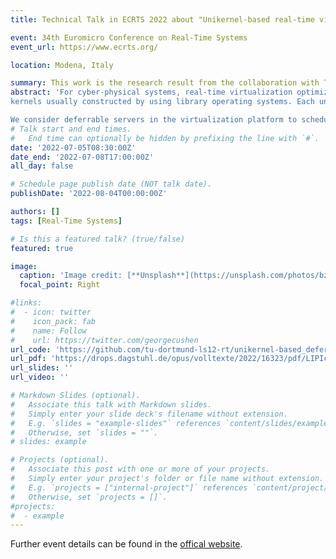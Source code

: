 ```yaml
---
title: Technical Talk in ECRTS 2022 about "Unikernel-based real-time virtualization"

event: 34th Euromicro Conference on Real-Time Systems
event_url: https://www.ecrts.org/

location: Modena, Italy

summary: This work is the research result from the collaboration with TU Dortmund and EMVICORE GmbH.
abstract: 'For cyber-physical systems, real-time virtualization optimizes the hardware utilization by consolidating multiple systems into the same platform, while satisfying the timing constraints of their real-time tasks. This paper considers virtualization based on unikernels, i.e., single address space
kernels usually constructed by using library operating systems. Each unikernel is a guest operating system in the virtualization and hosts a single real-time task.

We consider deferrable servers in the virtualization platform to schedule the unikernel-based guest operating systems and analyze the worst-case response time of a sporadic real-time task under such a virtualization architecture. Throughout synthesized tasksets, we empirically show that our analysis outperforms the restated analysis derived from the state-of-the-art, which is based on Real-Time Calculus. Furthermore, we provide insights on implementation-specific issues and offer evidence that the proposed scheduling architecture can be effectively implemented on top of the Xen hypervisor while incurring acceptable overhead.'
# Talk start and end times.
#   End time can optionally be hidden by prefixing the line with `#`.
date: '2022-07-05T08:30:00Z'
date_end: '2022-07-08T17:00:00Z'
all_day: false

# Schedule page publish date (NOT talk date).
publishDate: '2022-08-04T00:00:00Z'

authors: []
tags: [Real-Time Systems]

# Is this a featured talk? (true/false)
featured: true

image:
  caption: 'Image credit: [**Unsplash**](https://unsplash.com/photos/bzdhc5b3Bxs)'
  focal_point: Right

#links:
#  - icon: twitter
#    icon_pack: fab
#    name: Follow
#    url: https://twitter.com/georgecushen
url_code: 'https://github.com/tu-dortmund-ls12-rt/unikernel-based_deferrable_server_analysis'
url_pdf: 'https://drops.dagstuhl.de/opus/volltexte/2022/16323/pdf/LIPIcs-ECRTS-2022-6.pdf'
url_slides: ''
url_video: ''

# Markdown Slides (optional).
#   Associate this talk with Markdown slides.
#   Simply enter your slide deck's filename without extension.
#   E.g. `slides = "example-slides"` references `content/slides/example-slides.md`.
#   Otherwise, set `slides = ""`.
# slides: example

# Projects (optional).
#   Associate this post with one or more of your projects.
#   Simply enter your project's folder or file name without extension.
#   E.g. `projects = ["internal-project"]` references `content/project/deep-learning/index.md`.
#   Otherwise, set `projects = []`.
#projects:
#  - example
---
```


Further event details can be found in the [offical website](https://www.ecrts.org/).
